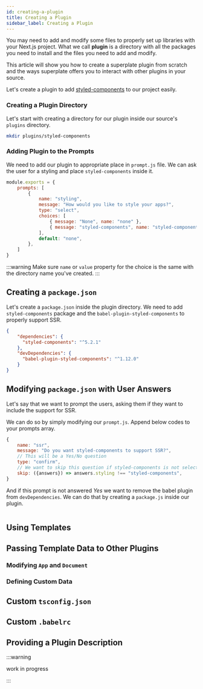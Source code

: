 ```yaml
---
id: creating-a-plugin
title: Creating a Plugin
sidebar_label: Creating a Plugin
---
```


You may need to add and modify some files to properly set up libraries with your Next.js project. What we call **plugin** is a directory with all the packages you need to install and the files you need to add and modify.

This article will show you how to create a superplate plugin from scratch and the ways superplate offers you to interact with other plugins in your source. 

Let's create a plugin to add [styled-components](asd) to our project easily. 

### Creating a Plugin Directory

Let's start with creating a directory for our plugin inside our source's `plugins` directory.

```bash
mkdir plugins/styled-components
```

### Adding Plugin to the Prompts

We need to add our plugin to appropriate place in `prompt.js` file. We can ask the user for a styling and place `styled-components` inside it.

```js
module.exports = {
    prompts: [
        {
            name: "styling",
            message: "How would you like to style your apps?",
            type: "select",
            choices: [
                { message: "None", name: "none" },
                { message: "styled-components", name: "styled-components" },
            ],
            default: "none",
        },
    ]
}
```

:::warning
Make sure `name` or `value` property for the choice is the same with the directory name you've created.
:::

## Creating a `package.json`

Let's create a `package.json` inside the plugin directory. We need to add `styled-components` package and the `babel-plugin-styled-components` to properly support SSR. 

```json
{
    "dependencies": {
      "styled-components": "^5.2.1"
    },
    "devDependencies": {
      "babel-plugin-styled-components": "^1.12.0"
    }
}
```

## Modifying `package.json` with User Answers

Let's say that we want to prompt the users, asking them if they want to include the support for SSR.

We can do so by simply modifying our `prompt.js`. Append below codes to your prompts array. 

```js
{
    name: "ssr",
    message: "Do you want styled-components to support SSR?",
    // This will be a Yes/No question
    type: "confirm",
    // We want to skip this question if styled-components is not selected.
    skip: ({answers}) => answers.styling !== "styled-components",
}
```

And if this prompt is not answered *Yes* we want to remove the babel plugin from `devDependencies`. We can do that by creating a `package.js` inside our plugin.

```js

```

## Using Templates

## Passing Template Data to Other Plugins

### Modifying `App` and `Document`

### Defining Custom Data

## Custom `tsconfig.json`

## Custom `.babelrc`

## Providing a Plugin Description

:::warning

work in progress

:::
